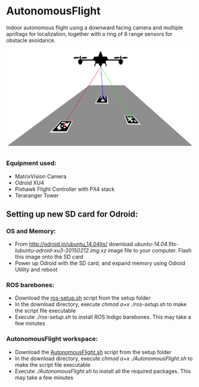 # AutonomousFlight

Indoor autonomous flight using a downward facing camera and multiple apriltags for localization, together with a ring of 8 range sensors for obstacle avoidance.

![1-1](https://raw.githubusercontent.com/akshayshetty/images/master/AutonomousFlight.png)

### Equipment used:

* MatrixVision Camera
* Odroid XU4
* Pixhawk Flight Controller with PX4 stack
* Teraranger Tower

## Setting up new SD card for Odroid:

### OS and Memory:

* From http://odroid.in/ubuntu_14.04lts/ download *ubuntu-14.04.1lts-lubuntu-odroid-xu3-20150212.img.xz* image file to your computer. Flash this image onto the SD card
* Power up Odroid with the SD card, and expand memory using Odroid Utility and reboot

### ROS barebones:

* Download the [ros-setup.sh](https://github.com/abencomo/AutonomousFlight/blob/master/setup/ros-setup.sh) script from the setup folder
* In the download directory, execute *chmod a+x ./ros-setup.sh* to make the script file executable
* Execute *./ros-setup.sh* to install ROS Indigo barebones. This may take a few minutes
 
### AutonomousFlight workspace:

* Download the [AutonomousFlight.sh](https://github.com/abencomo/AutonomousFlight/blob/master/setup/AutonomousFlight.sh) script from the setup folder
* In the download directory, execute *chmod a+x ./AutonomousFlight.sh* to make the script file executable
* Execute *./AutonomousFlight.sh* to install all the required packages. This may take a few minutes
